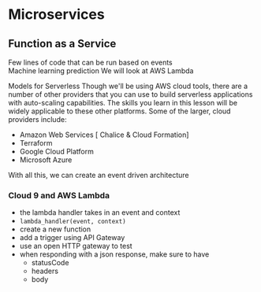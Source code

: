 # Microservices

## Function as a Service

Few lines of code that can be run based on events  
Machine learning prediction
We will look at AWS Lambda

Models for Serverless
Though we'll be using AWS cloud tools, there are a number of other providers that you can use to build serverless applications with auto-scaling capabilities. The skills you learn in this lesson will be widely applicable to these other platforms. Some of the larger, cloud providers include:

- Amazon Web Services [ Chalice & Cloud Formation]
- Terraform
- Google Cloud Platform
- Microsoft Azure

With all this, we can create an event driven architecture

### Cloud 9 and AWS Lambda

- the lambda handler takes in an event and context
- `lambda_handler(event, context)`
- create a new function
- add a trigger using API Gateway
- use an open HTTP gateway to test
- when responding with a json response, make sure to have
  - statusCode
  - headers
  - body
